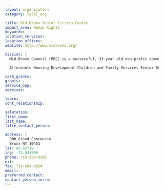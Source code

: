 ```yaml
---
layout: organization
category: local_org

title: Mid-Bronx Senior Citizen Center
impact_area: Human Rights
keywords: 
location_services: 
location_offices: 
website: http://www.midbronx.org/

mission: |
  Mid-Bronx Council (MBC) is a successful, 33-year old non-profit community development corporation that supports and empowers the residents of the South and Mid-Bronx through the following programs:

  Affordable Housing Development Children and Family Services Senior Services Education and Youth Community Engagement Economic and Workforce Development 

cash_grants: 
grants: 
service_opp: 
services: 

learn: 
cont_relationship: 

salutation: 
first_name: 
last_name: 
title_contact_person: 

address: |
  900 Grand Concourse  
  Bronx NY 10451
lat: 40.82719
lng: -73.921906
phone: 718-588-8200
ext: 
fax: 718-681-3824
email: 
preferred_contact: 
contact_person_intro: 
---
```

